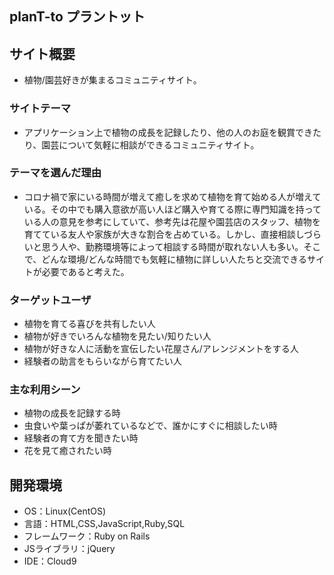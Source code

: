 ## planT-to プラントット

## サイト概要
- 植物/園芸好きが集まるコミュニティサイト。

### サイトテーマ
- アプリケーション上で植物の成長を記録したり、他の人のお庭を観賞できたり、園芸について気軽に相談ができるコミュニティサイト。

### テーマを選んだ理由
- コロナ禍で家にいる時間が増えて癒しを求めて植物を育て始める人が増えている。その中でも購入意欲が高い人ほど購入や育てる際に専門知識を持っている人の意見を参考にしていて、参考先は花屋や園芸店のスタッフ、植物を育てている友人や家族が大きな割合を占めている。しかし、直接相談しづらいと思う人や、勤務環境等によって相談する時間が取れない人も多い。そこで、どんな環境/どんな時間でも気軽に植物に詳しい人たちと交流できるサイトが必要であると考えた。


### ターゲットユーザ
- 植物を育てる喜びを共有したい人
- 植物が好きでいろんな植物を見たい/知りたい人
- 植物が好きな人に活動を宣伝したい花屋さん/アレンジメントをする人
- 経験者の助言をもらいながら育てたい人

### 主な利用シーン
- 植物の成長を記録する時
- 虫食いや葉っぱが萎れているなどで、誰かにすぐに相談したい時
- 経験者の育て方を聞きたい時
- 花を見て癒されたい時

## 開発環境
- OS：Linux(CentOS)
- 言語：HTML,CSS,JavaScript,Ruby,SQL
- フレームワーク：Ruby on Rails
- JSライブラリ：jQuery
- IDE：Cloud9